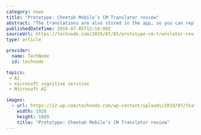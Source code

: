 ```yaml
---
category: news
title: "Prototype: Cheetah Mobile’s CM Translator review"
abstract: "The translations are also stored in the app, so you can replay older conversations. CM Translator is powered by AI technology from Microsoft Azure Cognitive Services, including machine translation Neural Text-to-Speech capabilities, as well as Automatic ..."
publishedDateTime: 2019-07-05T12:10:00Z
sourceUrl: https://technode.com/2019/07/05/prototype-cm-translator-review/
type: article

provider:
  name: TechNode
  id: technode

topics:
 - AI
 - microsoft cognitive services
 - Microsoft AI

images:
  - url: https://i2.wp.com/technode.com/wp-content/uploads/2019/07/feature-image.jpg?fit=1920%2C1080&#038;ssl=1
    width: 1920
    height: 1080
    title: "Prototype: Cheetah Mobile’s CM Translator review"
---
```

